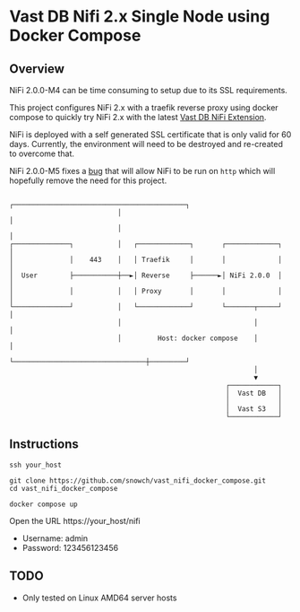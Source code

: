 # Vast DB Nifi 2.x Single Node using Docker Compose

## Overview

NiFi 2.0.0-M4 can be time consuming to setup due to its SSL requirements.

This project configures NiFi 2.x with a traefik reverse proxy using docker compose to quickly try NiFi 2.x with the latest [Vast DB NiFi Extension](https://github.com/vast-data/vastdb_nifi).

NiFi is deployed with a self generated SSL certificate that is only valid for 60 days.  Currently, the environment will need to be destroyed and re-created to overcome that.

NiFi 2.0.0-M5 fixes a [bug](https://issues.apache.org/jira/browse/NIFI-13680) that will allow NiFi to be run on `http` which will hopefully remove the need for this project.

```
                           ┌───────────────────────────────────────────┐
                           │                                           │
                           │                                           │
┌──────────────┐           │   ┌─────────────┐       ┌─────────────┐   │
│              │    443    │   │ Traefik     │       │             │   │
│  User        ├───────────┼──►│ Reverse     ├──────►│ NiFi 2.0.0  │   │
│              │           │   │ Proxy       │       │             │   │
└──────────────┘           │   └─────────────┘       └───────┬─────┘   │
                           │                                 │         │
                           │         Host: docker compose    │         │
                           └─────────────────────────────────┼─────────┘
                                                             │          
                                                             ▼          
                                                      ┌────────────┐    
                                                      │  Vast DB   │    
                                                      │            │    
                                                      │  Vast S3   │    
                                                      └────────────┘    
```


## Instructions

```
ssh your_host

git clone https://github.com/snowch/vast_nifi_docker_compose.git
cd vast_nifi_docker_compose

docker compose up
```

Open the URL https://your_host/nifi

- Username: admin
- Password: 123456123456

## TODO

- Only tested on Linux AMD64 server hosts
